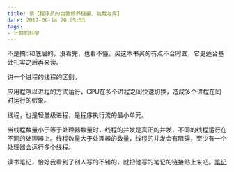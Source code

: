 ```yaml
---
title: 读【程序员的自我修养链接、装载与库】
date: 2017-08-14 20:05:53
tags:
- 计算机科学
---
```


不是搞c和底层的，没看完，也看不懂。买这本书买的有点不合时宜，它更适合基础扎实之后再来读。

讲一个进程的线程的区别。

应用程序以进程的方式运行，CPU在多个进程之间快速切换，造成多个进程在同时运行的假象。

线程，也是轻量级进程，是程序执行流的最小单元。

当线程数量小于等于处理器数量时，线程的并发是真正的并发，不同的线程运行在不同的处理器上。线程数量大于处理器的数量，线程的并发会有阻碍，至少有一个处理器会运行多个线程。

读书笔记，恰好我看到了别人写的不错的，就把他写的笔记的链接贴上来吧。[笔记](https://bestswifter.com/cheng-xu-yuan-de-zi-wo-xiu-yang-du-shu-bi-ji/)
